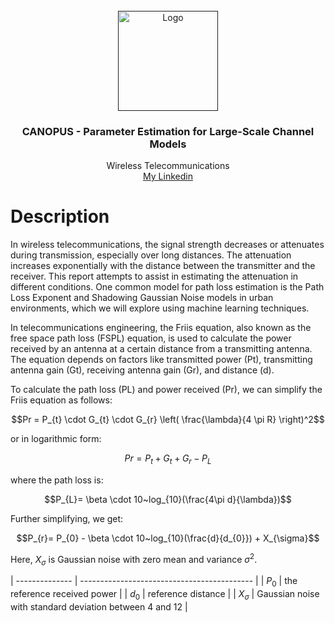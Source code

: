 <!-- PROJECT LOGO -->
<br />
<div align="center">
  <a href="">
    <img src="https://www.pasternack.com/Images/reference-tools/images/Friis%20Equation.png" alt="Logo" width="160" height="160">
  </a>

  <h3 align="center">CANOPUS - Parameter Estimation for Large-Scale Channel Models</h3>

  <p align="center">
    Wireless Telecommunications
    <br />
    <a href="linkedin.com/in/ali-fathi-vafegh-84bb0a274/">My Linkedin</a>
  </p>
</div>

# Description

In wireless telecommunications, the signal strength decreases or attenuates during transmission, especially over long distances. The attenuation increases exponentially with the distance between the transmitter and the receiver. This report attempts to assist in estimating the attenuation in different conditions. One common model for path loss estimation is the Path Loss Exponent and Shadowing Gaussian Noise models in urban environments, which we will explore using machine learning techniques.

In telecommunications engineering, the Friis equation, also known as the free space path loss (FSPL) equation, is used to calculate the power received by an antenna at a certain distance from a transmitting antenna. The equation depends on factors like transmitted power (Pt), transmitting antenna gain (Gt), receiving antenna gain (Gr), and distance (d).

To calculate the path loss (PL) and power received (Pr), we can simplify the Friis equation as follows:

$$Pr = P_{t} \cdot G_{t} \cdot G_{r} \left( \frac{\lambda}{4 \pi R} \right)^2$$

or in logarithmic form:

$$Pr = P_{t} + G_{t} + G_{r} - P_{L}$$

where the path loss is:

$$P_{L}= \beta \cdot 10~log_{10}(\frac{4\pi d}{\lambda})$$

Further simplifying, we get:

$$P_{r}= P_{0} - \beta \cdot 10~log_{10}(\frac{d}{d_{0}}) + X_{\sigma}$$

Here, $X_{\sigma}$ is Gaussian noise with zero mean and variance $\sigma^2$.

| -------------- | ------------------------------------------- |
| $P_{0}$ | the reference received power |
| $d_{0}$ | reference distance |
| $X_{\sigma}$ | Gaussian noise with standard deviation between 4 and 12 |
